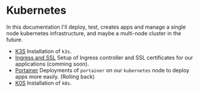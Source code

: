 # Kubernetes

In this documentation I'll deploy, test, creates apps and manage a single node kubernetes infrastructure, and maybe a multi-node cluster in the future.

- [K3S](k3s/README.md) Installation of `k3s`.
- [Ingress and SSL](ingress_ssl/README.md) Setup of Ingress controller and SSL certificates for our applications (comming soon).
- [Portainer](portainer/README.md) Deployments of `portainer` on our `kubernetes` node to deploy apps more easily. (Rolling back)
- [K0S](k0s/README.md) Installation of `k0s`.